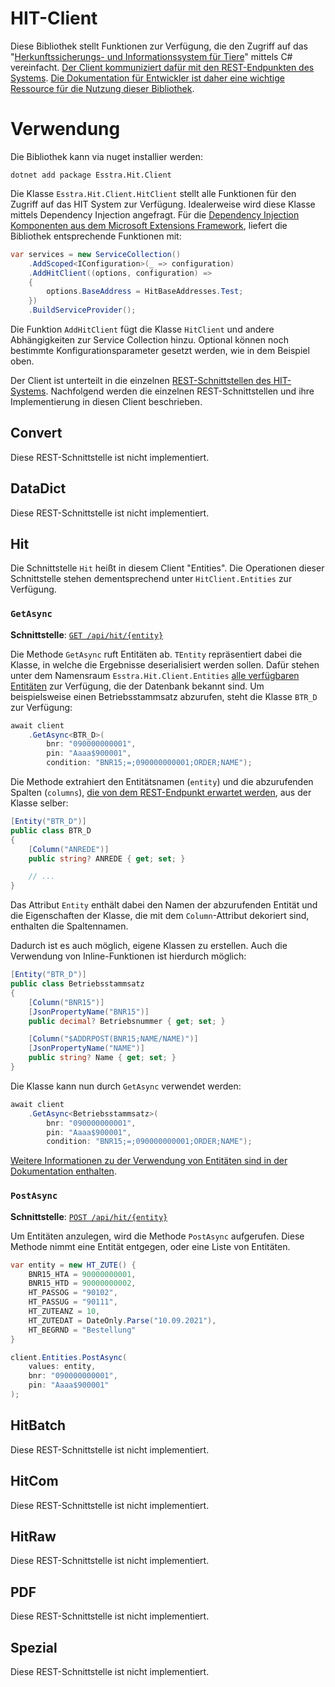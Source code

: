 # HIT-Client

Diese Bibliothek stellt Funktionen zur Verfügung, die den Zugriff auf das "[Herkunftssicherungs- und Informationssystem für Tiere](https://www.hi-tier.de/)" mittels C# vereinfacht. [Der Client kommuniziert dafür mit den REST-Endpunkten des Systems](https://www4.hi-tier.de/Entwicklung/Technik/REST-Service.html). [Die Dokumentation für Entwickler ist daher eine wichtige Ressource für die Nutzung dieser Bibliothek](https://www4.hi-tier.de/Entwicklung/default.htm).

# Verwendung

Die Bibliothek kann via nuget installier werden:

```dotnet add package Esstra.Hit.Client```

Die Klasse `Esstra.Hit.Client.HitClient` stellt alle Funktionen für den Zugriff auf das HIT System zur Verfügung. Idealerweise wird diese Klasse mittels Dependency Injection angefragt. Für die [Dependency Injection Komponenten aus dem Microsoft Extensions Framework](https://docs.microsoft.com/en-us/dotnet/core/extensions/dependency-injection-usage), liefert die Bibliothek entsprechende Funktionen mit:

```csharp
var services = new ServiceCollection()
    .AddScoped<IConfiguration>(_ => configuration)
    .AddHitClient((options, configuration) =>
    {
        options.BaseAddress = HitBaseAddresses.Test;
    })
    .BuildServiceProvider();
```

Die Funktion `AddHitClient` fügt die Klasse `HitClient` und andere Abhängigkeiten zur Service Collection hinzu. Optional können noch bestimmte Konfigurationsparameter gesetzt werden, wie in dem Beispiel oben.

Der Client ist unterteilt in die einzelnen [REST-Schnittstellen des HIT-Systems](https://www.hi-tier.de/HitCom3/swagger/ui/index#/). Nachfolgend werden die einzelnen REST-Schnittstellen und ihre Implementierung in diesen Client beschrieben.

## Convert

Diese REST-Schnittstelle ist nicht implementiert.

## DataDict

Diese REST-Schnittstelle ist nicht implementiert.

## Hit

Die Schnittstelle `Hit` heißt in diesem Client "Entities". Die Operationen dieser Schnittstelle stehen dementsprechend unter `HitClient.Entities` zur Verfügung.

### `GetAsync`

**Schnittstelle**: [`GET /api/hit/{entity}`](https://www.hi-tier.de/HitCom3/swagger/ui/index#!/Hit/Hit_GetComplexHITP)

Die Methode `GetAsync` ruft Entitäten ab. `TEntity` repräsentiert dabei die Klasse, in welche die Ergebnisse deserialisiert werden sollen. Dafür stehen unter dem Namensraum `Esstra.Hit.Client.Entities` [alle verfügbaren Entitäten](https://www4.hi-tier.de/Entwicklung/Konzept/_asp/dd00001.asp) zur Verfügung, die der Datenbank bekannt sind. Um beispielsweise einen Betriebsstammsatz abzurufen, steht die Klasse `BTR_D` zur Verfügung:

```csharp
await client
    .GetAsync<BTR_D>(
        bnr: "090000000001", 
        pin: "Aaaa$900001", 
        condition: "BNR15;=;090000000001;ORDER;NAME");
```

Die Methode extrahiert den Entitätsnamen (`entity`) und die abzurufenden Spalten (`columns`), [die von dem REST-Endpunkt erwartet werden](https://www.hi-tier.de/HitCom3/swagger/ui/index#!/Hit/Hit_GetComplexHITP), aus der Klasse selber:

```csharp
[Entity("BTR_D")]
public class BTR_D
{
    [Column("ANREDE")]
    public string? ANREDE { get; set; }

    // ...
}
```

Das Attribut `Entity` enthält dabei den Namen der abzurufenden Entität und die Eigenschaften der Klasse, die mit dem `Column`-Attribut dekoriert sind, enthalten die Spaltennamen.

Dadurch ist es auch möglich, eigene Klassen zu erstellen. Auch die Verwendung von Inline-Funktionen ist hierdurch möglich:

```csharp
[Entity("BTR_D")]
public class Betriebsstammsatz
{
    [Column("BNR15")]
    [JsonPropertyName("BNR15")]
    public decimal? Betriebsnummer { get; set; }

    [Column("$ADDRPOST(BNR15;NAME/NAME)")]
    [JsonPropertyName("NAME")]
    public string? Name { get; set; }
}
```

Die Klasse kann nun durch `GetAsync` verwendet werden:

```csharp
await client
    .GetAsync<Betriebsstammsatz>(
        bnr: "090000000001", 
        pin: "Aaaa$900001", 
        condition: "BNR15;=;090000000001;ORDER;NAME");
```

[Weitere Informationen zu der Verwendung von Entitäten sind in der Dokumentation enthalten](/docs/Entities.md).

### `PostAsync`

**Schnittstelle**: [`POST /api/hit/{entity}`](https://www.hi-tier.de/HitCom3/swagger/ui/index#!/Hit/Hit_PostForEntity)

Um Entitäten anzulegen, wird die Methode `PostAsync` aufgerufen. Diese Methode nimmt eine Entität entgegen, oder eine Liste von Entitäten.

```csharp
var entity = new HT_ZUTE() {
    BNR15_HTA = 90000000001,
    BNR15_HTD = 90000000002,
    HT_PASSOG = "90102",
    HT_PASSUG = "90111",
    HT_ZUTEANZ = 10,
    HT_ZUTEDAT = DateOnly.Parse("10.09.2021"),
    HT_BEGRND = "Bestellung"
}

client.Entities.PostAsync(
    values: entity, 
    bnr: "090000000001", 
    pin: "Aaaa$900001"
);
```

## HitBatch

Diese REST-Schnittstelle ist nicht implementiert.

## HitCom

Diese REST-Schnittstelle ist nicht implementiert.

## HitRaw

Diese REST-Schnittstelle ist nicht implementiert.

## PDF

Diese REST-Schnittstelle ist nicht implementiert.

## Spezial

Diese REST-Schnittstelle ist nicht implementiert.
